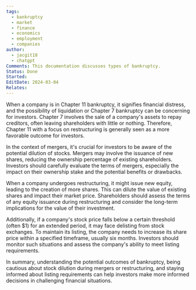 ```yaml
---
tags:
  - bankruptcy
  - market
  - finance
  - economics
  - employment
  - companies
author:
  - jacgit18
  - chatgpt
Comments: This documentation discusses types of bankruptcy.
Status: Done
Started: 
EditDate: 2024-03-04
Relates:
---
```

When a company is in Chapter 11 bankruptcy, it signifies financial distress, and the possibility of liquidation or Chapter 7 bankruptcy can be concerning for investors. Chapter 7 involves the sale of a company's assets to repay creditors, often leaving shareholders with little or nothing. Therefore, Chapter 11 with a focus on restructuring is generally seen as a more favorable outcome for investors.

In the context of mergers, it's crucial for investors to be aware of the potential dilution of stocks. Mergers may involve the issuance of new shares, reducing the ownership percentage of existing shareholders. Investors should carefully evaluate the terms of mergers, especially the impact on their ownership stake and the potential benefits or drawbacks.

When a company undergoes restructuring, it might issue new equity, leading to the creation of more shares. This can dilute the value of existing shares and impact their market price. Shareholders should assess the terms of any equity issuance during restructuring and consider the long-term implications for the value of their investment.

Additionally, if a company's stock price falls below a certain threshold (often $1) for an extended period, it may face delisting from stock exchanges. To maintain its listing, the company needs to increase its share price within a specified timeframe, usually six months. Investors should monitor such situations and assess the company's ability to meet listing requirements.

In summary, understanding the potential outcomes of bankruptcy, being cautious about stock dilution during mergers or restructuring, and staying informed about listing requirements can help investors make more informed decisions in challenging financial situations.